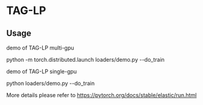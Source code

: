 # TAG-LP

## Usage 
demo of TAG-LP multi-gpu 

python -m torch.distributed.launch loaders/demo.py --do_train


demo of TAG-LP single-gpu 

python loaders/demo.py --do_train

More details please refer to https://pytorch.org/docs/stable/elastic/run.html